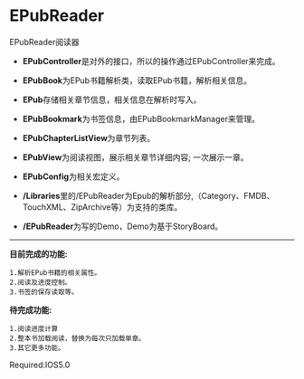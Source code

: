 EPubReader
==========

EPubReader阅读器


* **EPubController**是对外的接口，所以的操作通过EPubController来完成。

* **EPubBook**为EPub书籍解析类，读取EPub书籍，解析相关信息。

* **EPub**存储相关章节信息，相关信息在解析时写入。

* **EPubBookmark**为书签信息，由EPubBookmarkManager来管理。

* **EPubChapterListView**为章节列表。

* **EPubView**为阅读视图，展示相关章节详细内容; 一次展示一章。

* **EPubConfig**为相关宏定义。

* **/Libraries**里的/EPubReader为Epub的解析部分,（Category、FMDB、TouchXML、ZipArchive等）为支持的类库。

* **/EPubReader**为写的Demo，Demo为基于StoryBoard。

---

**目前完成的功能:**
	
	1.解析EPub书籍的相关属性。 
	2.阅读及进度控制。
	3.书签的保存读取等。

**待完成功能:** 

	1.阅读进度计算 
	2.整本书加载阅读，替换为每次只加载单章。 
	3.其它更多功能。

Required:IOS5.0

